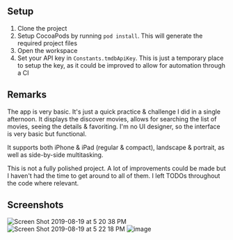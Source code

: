 ## Setup

1. Clone the project
2. Setup CocoaPods by running `pod install`. This will generate the required project files
3. Open the workspace
4. Set your API key in `Constants.tmdbApiKey`. This is just a temporary place to setup the key, as it could be improved to allow for automation through a CI

## Remarks

The app is very basic. It's just a quick practice & challenge I did in a single afternoon. It displays the discover movies, allows for searching the list of movies, seeing the details & favoriting. I'm no UI designer, so the interface is very basic but functional.

It supports both iPhone & iPad (regular & compact), landscape & portrait, as well as side-by-side multitasking. 

This is not a fully polished project. A lot of improvements could be made but I haven't had the time to get around to all of them. I left TODOs throughout the code where relevant.  

## Screenshots

![Screen Shot 2019-08-19 at 5 20 38 PM](https://user-images.githubusercontent.com/7923672/63300274-ce6aaa00-c2a5-11e9-9f18-729aa6e96131.png)
![Screen Shot 2019-08-19 at 5 22 18 PM](https://user-images.githubusercontent.com/7923672/63300307-e93d1e80-c2a5-11e9-9355-4f4500ecf609.png)
![image](https://user-images.githubusercontent.com/7923672/63300502-5badfe80-c2a6-11e9-8c5f-73e0f0273199.png)
